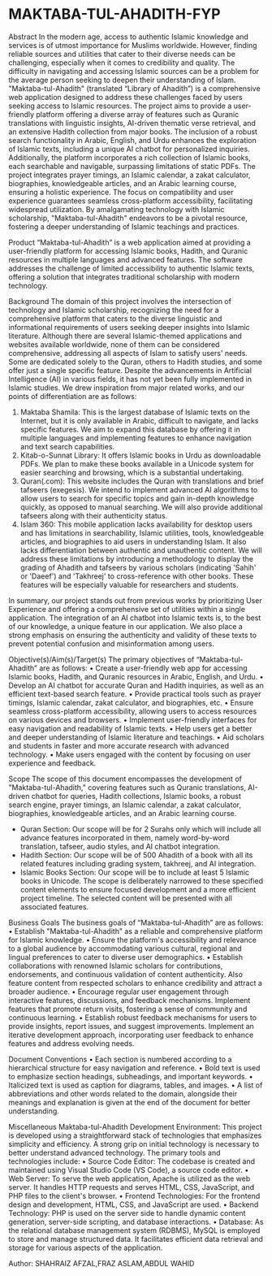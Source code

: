 # MAKTABA-TUL-AHADITH-FYP
Abstract 
In the modern age, access to authentic Islamic knowledge and services is of utmost importance for 
Muslims worldwide. However, finding reliable sources and utilities that cater to their diverse needs can 
be challenging, especially when it comes to credibility and quality. The difficulty in navigating and 
accessing Islamic sources can be a problem for the average person seeking to deepen their 
understanding of Islam. "Maktaba-tul-Ahadith" (translated “Library of Ahadith”) is a 
comprehensive web application designed to address these challenges faced by users seeking access to 
Islamic resources. The project aims to provide a user-friendly platform offering a diverse array of 
features such as Quranic translations with linguistic insights, AI-driven thematic verse retrieval, and an 
extensive Hadith collection from major books. The inclusion of a robust search functionality in Arabic, 
English, and Urdu enhances the exploration of Islamic texts, including a unique AI chatbot for 
personalized inquiries. Additionally, the platform incorporates a rich collection of Islamic books, each 
searchable and navigable, surpassing limitations of static PDFs. The project integrates prayer timings, 
an Islamic calendar, a zakat calculator, biographies, knowledgeable articles, and an Arabic learning 
course, ensuring a holistic experience. The focus on compatibility and user experience guarantees 
seamless cross-platform accessibility, facilitating widespread utilization. By amalgamating technology 
with Islamic scholarship, "Maktaba-tul-Ahadith" endeavors to be a pivotal resource, fostering a deeper 
understanding of Islamic teachings and practices.

Product 
“Maktaba-tul-Ahadith” is a web application aimed at providing a user-friendly platform for accessing 
Islamic books, Hadith, and Quranic resources in multiple languages and advanced features. The 
software addresses the challenge of limited accessibility to authentic Islamic texts, offering a solution 
that integrates traditional scholarship with modern technology.

Background 
The domain of this project involves the intersection of technology and Islamic scholarship, recognizing 
the need for a comprehensive platform that caters to the diverse linguistic and informational 
requirements of users seeking deeper insights into Islamic literature. 
Although there are several Islamic-themed applications and websites available worldwide, none of 
them can be considered comprehensive, addressing all aspects of Islam to satisfy users' needs. Some 
are dedicated solely to the Quran, others to Hadith studies, and some offer just a single specific feature. 
Despite the advancements in Artificial Intelligence (AI) in various fields, it has not yet been fully 
implemented in Islamic studies. We drew inspiration from major related works, and our points of 
differentiation are as follows: 
1. Maktaba Shamila: This is the largest database of Islamic texts on the Internet, but it is only 
available in Arabic, difficult to navigate, and lacks specific features. We aim to expand this 
database by offering it in multiple languages and implementing features to enhance navigation and 
text search capabilities. 
2. Kitab-o-Sunnat Library: It offers Islamic books in Urdu as downloadable PDFs. We plan to 
make these books available in a Unicode system for easier searching and browsing, which is a 
substantial undertaking. 
3. Quran(.com): This website includes the Quran with translations and brief tafseers (exegesis). We 
intend to implement advanced AI algorithms to allow users to search for specific topics and gain 
in-depth knowledge quickly, as opposed to manual searching. We will also provide additional 
tafseers along with their authenticity status. 
4. Islam 360: This mobile application lacks availability for desktop users and has limitations in 
searchability, Islamic utilities, tools, knowledgeable articles, and biographies to aid users in 
understanding Islam. It also lacks differentiation between authentic and unauthentic content. We 
will address these limitations by introducing a methodology to display the grading of Ahadith and 
tafseers by various scholars (indicating 'Sahih' or 'Daeef') and 'Takhreej' to cross-reference with 
other books. These features will be especially valuable for researchers and students.

In summary, our project stands out from previous works by prioritizing User Experience and offering a 
comprehensive set of utilities within a single application. The integration of an AI chatbot into Islamic 
texts is, to the best of our knowledge, a unique feature in our application. We also place a strong 
emphasis on ensuring the authenticity and validity of these texts to prevent potential confusion and 
misinformation among users.

Objective(s)/Aim(s)/Target(s) 
The primary objectives of “Maktaba-tul-Ahadith” are as follows: 
• Create a user-friendly web app for accessing Islamic books, Hadith, and Quranic resources in 
Arabic, English, and Urdu. 
• Develop an AI chatbot for accurate Quran and Hadith inquiries, as well as an efficient text-based 
search feature. 
• Provide practical tools such as prayer timings, Islamic calendar, zakat calculator, and biographies, 
etc. 
• Ensure seamless cross-platform accessibility, allowing users to access resources on various devices 
and browsers. 
• Implement user-friendly interfaces for easy navigation and readability of Islamic texts. 
• Help users get a better and deeper understanding of Islamic literature and teachings. 
• Aid scholars and students in faster and more accurate research with advanced technology. 
• Make users engaged with the content by focusing on user experience and feedback. 

Scope 
The scope of this document encompasses the development of "Maktaba-tul-Ahadith," covering 
features such as Quranic translations, AI-driven chatbot for queries, Hadith collections, Islamic books, 
a robust search engine, prayer timings, an Islamic calendar, a zakat calculator, biographies, 
knowledgeable articles, and an Arabic learning course.
- Quran Section: Our scope will be for 2 Surahs only which will include all advance features 
incorporated in them, namely word-by-word translation, tafseer, audio styles, and AI chatbot 
integration. 
- Hadith Section: Our scope will be of 500 Ahadith of a book with all its related features including 
grading system, takhreej, and AI integration. 
- Islamic Books Section: Our scope will be to include at least 5 Islamic books in Unicode. 
The scope is deliberately narrowed to these specified content elements to ensure focused development 
and a more efficient project timeline. The selected content will be presented with all associated 
features.

Business Goals 
The business goals of “Maktaba-tul-Ahadith” are as follows: 
• Establish "Maktaba-tul-Ahadith" as a reliable and comprehensive platform for Islamic knowledge. 
• Ensure the platform's accessibility and relevance to a global audience by accommodating various 
cultural, regional and lingual preferences to cater to diverse user demographics. 
• Establish collaborations with renowned Islamic scholars for contributions, endorsements, and 
continuous validation of content authenticity. Also feature content from respected scholars to 
enhance credibility and attract a broader audience. 
• Encourage regular user engagement through interactive features, discussions, and feedback 
mechanisms. Implement features that promote return visits, fostering a sense of community and 
continuous learning. 
• Establish robust feedback mechanisms for users to provide insights, report issues, and suggest 
improvements. Implement an iterative development approach, incorporating user feedback to 
enhance features and address evolving needs.

Document Conventions 
• Each section is numbered according to a hierarchical structure for easy navigation and reference. 
• Bold text is used to emphasize section headings, subheadings, and important keywords. 
• Italicized text is used as caption for diagrams, tables, and images. 
• A list of abbreviations and other words related to the domain, alongside their meanings and 
explanation is given at the end of the document for better understanding.

Miscellaneous 
Maktaba-tul-Ahadith 
Development Environment: 
This project is developed using a straightforward stack of technologies that emphasizes simplicity and 
efficiency. A strong grip on initial technology is necessary to better understand advanced technology. 
The primary tools and technologies include: 
• Source Code Editor: The codebase is created and maintained using Visual Studio Code (VS 
Code), a source code editor. 
• Web Server: To serve the web application, Apache is utilized as the web server. It handles HTTP 
requests and serves HTML, CSS, JavaScript, and PHP files to the client's browser. 
• Frontend Technologies: For the frontend design and development, HTML, CSS, and JavaScript 
are used. 
• Backend Technology: PHP is used on the server side to handle dynamic content generation, 
server-side scripting, and database interactions. 
• Database: As the relational database management system (RDBMS), MySQL is employed to store 
and manage structured data. It facilitates efficient data retrieval and storage for various aspects of 
the application. 

Author: SHAHRAIZ AFZAL,FRAZ ASLAM,ABDUL WAHID
